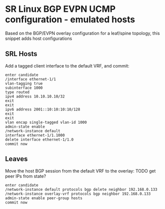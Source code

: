 # SR Linux BGP EVPN UCMP configuration - emulated hosts

Based on the BGP/EVPN overlay configuration for a leaf/spine topology, this snippet adds host configurations

## SRL Hosts

Add a tagged client interface to the default VRF, and commit:
```
enter candidate
/interface ethernet-1/1
vlan-tagging true
subinterface 1000
type routed
ipv4 address 10.10.10.10/32
exit
exit
ipv6 address 2001::10:10:10:10/128
exit
exit
vlan encap single-tagged vlan-id 1000
admin-state enable
/network-instance default
interface ethernet-1/1.1000
delete interface ethernet-1/1.0
commit now
```

## Leaves

Move the host BGP session from the default VRF to the overlay: TODO get peer IPs from state?
```
enter candidate
/network-instance default protocols bgp delete neighbor 192.168.0.133
/network-instance overlay-vrf protocols bgp neighbor 192.168.0.133 admin-state enable peer-group hosts
commit now
```

